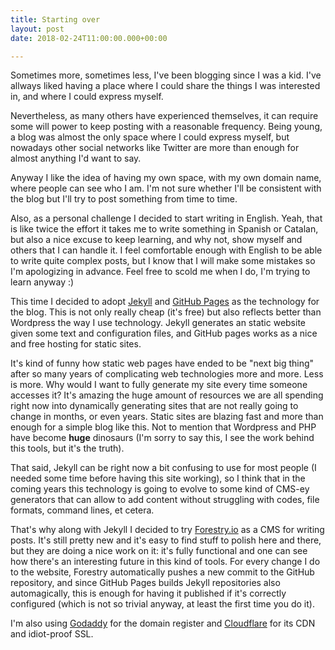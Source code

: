 ```yaml
---
title: Starting over
layout: post
date: 2018-02-24T11:00:00.000+00:00

---
```

Sometimes more, sometimes less, I've been blogging since I was a kid. I've allways liked having a place where I could share the things I was interested in, and where I could express myself.

Nevertheless, as many others have experienced themselves, it can require some will power to keep posting with a reasonable frequency. Being young, a blog was almost the only space where I could express myself, but nowadays other social networks like Twitter are more than enough for almost anything I'd want to say.

Anyway I like the idea of having my own space, with my own domain name, where people can see who I am. I'm not sure whether I'll be consistent with the blog but I'll try to post something from time to time.

Also, as a personal challenge I decided to start writing in English. Yeah, that is like twice the effort it takes me to write something in Spanish or Catalan, but also a nice excuse to keep learning, and why not, show myself and others that I can handle it. I feel comfortable enough with English to be able to write quite complex posts, but I know that I will make some mistakes so I'm apologizing in advance. Feel free to scold me when I do, I'm trying to learn anyway :)

This time I decided to adopt [Jekyll](https://jekyllrb.com/ "Jekyll") and [GitHub Pages](https://pages.github.com/ "GitHub Pages") as the technology for the blog. This is not only really cheap (it's free) but also reflects better than Wordpress the way I use technology. Jekyll generates an static website given some text and configuration files, and GitHub pages works as a nice and free hosting for static sites.

It's kind of funny how static web pages have ended to be "next big thing" after so many years of complicating web technologies more and more. Less is more. Why would I want to fully generate my site every time someone accesses it? It's amazing the huge amount of resources we are all spending right now into dynamically generating sites that are not really going to change in months, or even years. Static sites are blazing fast and more than enough for a simple blog like this. Not to mention that Wordpress and PHP have become **huge** dinosaurs (I'm sorry to say this, I see the work behind this tools, but it's the truth).

That said, Jekyll can be right now a bit confusing to use for most people (I needed some time before having this site working), so I think that in the coming years this technology is going to evolve to some kind of CMS-ey generators that can allow to add content without struggling with codes, file formats, command lines, et cetera.

That's why along with Jekyll I decided to try [Forestry.io](https://forestry.io/) as a CMS for writing posts. It's still pretty new and it's easy to find stuff to polish here and there, but they are doing a nice work on it: it's fully functional and one can see how there's an interesting future in this kind of tools. For every change I do to the website, Forestry automatically pushes a new commit to the GitHub repository, and since GitHub Pages builds Jekyll repositories also automagically, this is enough for having it published if it's correctly configured (which is not so trivial anyway, at least the first time you do it).

I'm also using [Godaddy](http://godaddy.com) for the domain register and [Cloudflare](http://cloudflare.com) for its CDN and idiot-proof SSL.